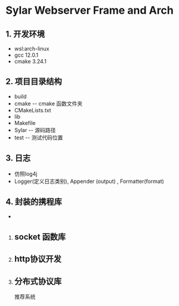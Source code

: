 # Sylar Webserver Frame and Arch

## 1. 开发环境
- wsl:arch-linux
- gcc 12.0.1
- cmake 3.24.1

## 2. 项目目录结构
- build
- cmake -- cmake 函数文件夹
- CMakeLists.txt
- lib 
- Makefile
- Sylar -- 源码路径
- test -- 测试代码位置

## 3. 日志
 - 仿照log4j
 - Logger(定义日志类别), Appender (output) , Formatter(format)

## 4. 封装的携程库
- 
1. socket 函数库
	-
1. http协议开发
	-
1. 分布式协议库
	-
	推荐系统